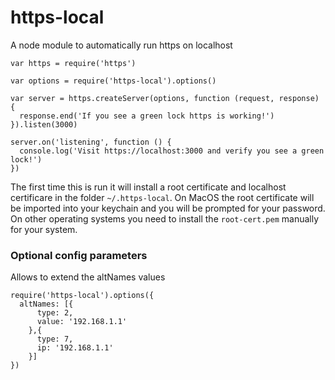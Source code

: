 # https-local
A node module to automatically run https on localhost

    var https = require('https')

    var options = require('https-local').options()

    var server = https.createServer(options, function (request, response) {
      response.end('If you see a green lock https is working!')
    }).listen(3000)

    server.on('listening', function () {
      console.log('Visit https://localhost:3000 and verify you see a green lock!')
    })
    
The first time this is run it will install a root certificate and localhost certificare in the folder `~/.https-local`. On MacOS the root certificate will be imported into your keychain and you will be prompted for your password. On other operating systems you need to install the `root-cert.pem` manually for your system.

### Optional config parameters
Allows to extend the altNames values
```
require('https-local').options({
  altNames: [{
      type: 2,
      value: '192.168.1.1'
    },{
      type: 7,
      ip: '192.168.1.1'
    }]
})
```
